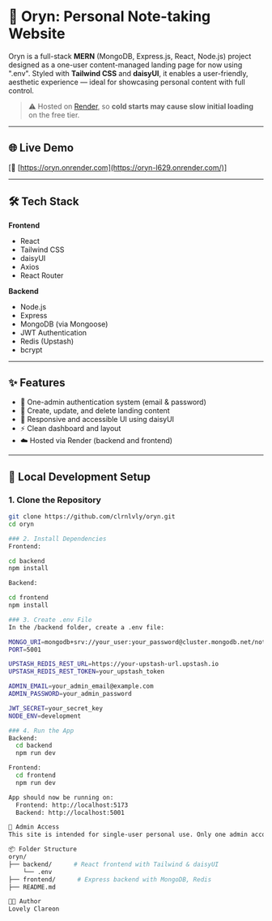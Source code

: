 # 🧿 Oryn: Personal Note-taking Website

Oryn is a full-stack **MERN** (MongoDB, Express.js, React, Node.js) project designed as a one-user content-managed landing page for now using ".env". Styled with **Tailwind CSS** and **daisyUI**, it enables a user-friendly, aesthetic experience — ideal for showcasing personal content with full control.

> ⚠️ Hosted on [Render](https://render.com/), so **cold starts may cause slow initial loading** on the free tier.

---

## 🌐 Live Demo  
[🔗 [https://oryn.onrender.com](https://oryn-l629.onrender.com/)]

---

## 🛠 Tech Stack

**Frontend**  
- React  
- Tailwind CSS  
- daisyUI  
- Axios  
- React Router

**Backend**  
- Node.js  
- Express  
- MongoDB (via Mongoose)  
- JWT Authentication  
- Redis (Upstash)  
- bcrypt

---

## ✨ Features

- 🔐 One-admin authentication system (email & password)
- 📄 Create, update, and delete landing content
- 🌙 Responsive and accessible UI using daisyUI
- ⚡ Clean dashboard and layout
- ☁️ Hosted via Render (backend and frontend)

---

## 🚀 Local Development Setup

### 1. Clone the Repository

```bash
git clone https://github.com/clrnlvly/oryn.git
cd oryn

### 2. Install Dependencies
Frontend:

cd backend
npm install

Backend:

cd frontend
npm install

### 3. Create .env File
In the /backend folder, create a .env file:

MONGO_URI=mongodb+srv://your_user:your_password@cluster.mongodb.net/notes_db?retryWrites=true&w=majority&appName=Cluster0
PORT=5001

UPSTASH_REDIS_REST_URL=https://your-upstash-url.upstash.io
UPSTASH_REDIS_REST_TOKEN=your_upstash_token

ADMIN_EMAIL=your_admin_email@example.com
ADMIN_PASSWORD=your_admin_password

JWT_SECRET=your_secret_key
NODE_ENV=development

### 4. Run the App
Backend:
  cd backend
  npm run dev

Frontend:
  cd frontend
  npm run dev

App should now be running on:
  Frontend: http://localhost:5173
  Backend: http://localhost:5001

🔐 Admin Access
This site is intended for single-user personal use. Only one admin account is supported via the credentials in .env.

📦 Folder Structure
oryn/
├── backend/      # React frontend with Tailwind & daisyUI
    └── .env
├── frontend/      # Express backend with MongoDB, Redis
├── README.md

🧑‍💻 Author
Lovely Clareon


